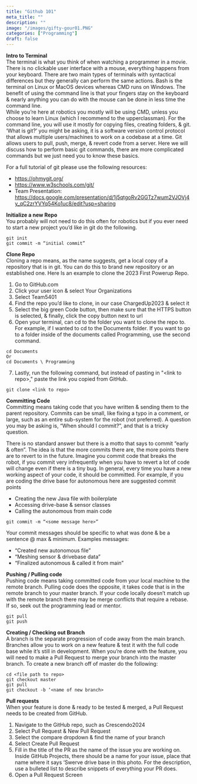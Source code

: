 ```yaml
---
title: "Github 101"
meta_title: ""
description: ""
image: "/images/gifty-gour01.PNG"
categories: ["Programming"]
draft: false
---
```


**Intro to Terminal**\
The terminal is what you think of when watching a programmer in a movie. There is no clickable user interface with a mouse, everything happens from your keyboard. There are two main types of terminals with syntactical differences but they generally can perform the same actions. Bash is the terminal on Linux or MacOS devices whereas CMD runs on Windows. The benefit of using the command line is that your fingers stay on the keyboard & nearly anything you can do with the mouse can be done in less time the command line.\
While you’re here at robotics you mostly will be using CMD, unless you choose to learn Linux (which I recommend to the upperclassman). For the command line, you will use it mostly for copying files, creating folders, & git.\
‘What is git?’ you might be asking, it is a software version control protocol that allows multiple users/machines to work on a codebase at a time. Git allows users to pull, push, merge, & revert code from a server. Here we will discuss how to perform basic git commands, there are more complicated commands but we just need you to know these basics.

For a full tutorial of git please use the following resources:

- https://ohmygit.org/
- https://www.w3schools.com/git/
- Team Presentation: https://docs.google.com/presentation/d/1j5qtgoRv2GGTz7wum2VJOVj4y_qC2zrYVYq54Ko1uc8/edit?usp=sharing

**Initialize a new Repo**\
You probably will not need to do this often for robotics but if you ever need to start a new project you’d like in git do the following.
```
git init
git commit -m “initial commit” 
```
**Clone Repo**\
Cloning a repo means, as the name suggests, get a local copy of a repository that is in git. You can do this to brand new repository or an established one. Here Is an example to clone the 2023 First Powerup Repo.

1. Go to GitHub.com
2. Click your user icon & select Your Organizations
3. Select Team5401
4. Find the repo you’d like to clone, in our case ChargedUp2023 & select it
5. Select the big green Code button, then make sure that the HTTPS button is selected, & finally, click the copy button next to url
6. Open your terminal, can cd to the folder you want to clone the repo to. For example, if I wanted to cd to the Documents folder. If you want to go to a folder inside of the documents called Programming, use the second command.
```
cd Documents
Or
cd Documents \ Programming 
```
7. Lastly, run the following command, but instead of pasting in "\<link to repo\>," paste the link you copied from GitHub.
```
git clone <link to repo> 
```

**Committing Code**\
Committing means taking code that you have written & sending them to the parent repository. Commits can be small, like fixing a typo in a comment, or large, such as an entire sub-system for the robot (not preferred). A question you may be asking is, “When should I commit?”, and that is a tricky question.

There is no standard answer but there is a motto that says to commit “early & often”. The idea is that the more commits there are, the more points there are to revert to in the future. Imagine you commit code that breaks the robot, if you commit very infrequently when you have to revert a lot of code will change even if there is a tiny bug. In general, every time you have a new working aspect of your code, it should be committed. For example, if you are coding the drive base for autonomous here are suggested commit points
- Creating the new Java file with boilerplate
- Accessing drive-base & sensor classes
- Calling the autonomous from main code
```
git commit -m “<some message here>” 
```
Your commit messages should be specific to what was done & be a sentence @ max & minimum. Examples messages:
- “Created new autonomous file”
- “Meshing sensor & drivebase data”
- “Finalized autonomous & called it from main”

**Pushing / Pulling code**\
Pushing code means taking committed code from your local machine to the remote branch. Pulling code does the opposite, it takes code that is in the remote branch to your master branch. If your code locally doesn’t match up with the remote branch there may be merge conflicts that require a rebase. If so, seek out the programming lead or mentor.
```
git pull 
git push 
```

**Creating / Checking out Branch**\
A branch is the separate progression of code away from the main branch. Branches allow you to work on a new feature & test it with the full code base while it’s still in development. When you’re done with the feature, you will need to make a Pull Request to merge your branch into the master branch. To create a new branch off of master do the following:
```
cd <file path to repo>
git checkout master
git pull
git checkout -b ‘<name of new branch> 
```

**Pull requests**\
When your feature is done & ready to be tested & merged, a Pull Request needs to be created from GitHub.
1. Navigate to the GitHub repo, such as Crescendo2024
2. Select Pull Request & New Pull Request
3. Select the compare dropdown & find the name of your branch
4. Select Create Pull Request
5. Fill in the title of the PR as the name of the issue you are working on. Inside GitHub Projects, there should be a name for your issue, place that name where it says ‘Swerve drive base in this photo. For the description, use a bulleted list to describe snippets of everything your PR does.
6. Open a Pull Request Screen